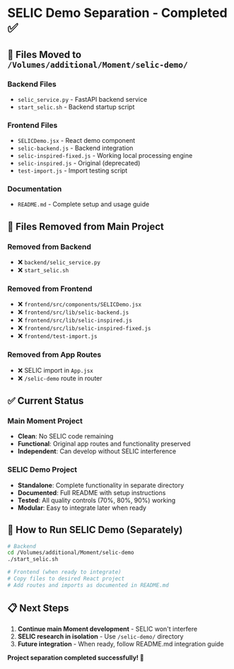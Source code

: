# SELIC Demo Separation - Completed ✅

## 📁 Files Moved to `/Volumes/additional/Moment/selic-demo/`

### Backend Files
- `selic_service.py` - FastAPI backend service
- `start_selic.sh` - Backend startup script

### Frontend Files  
- `SELICDemo.jsx` - React demo component
- `selic-backend.js` - Backend integration
- `selic-inspired-fixed.js` - Working local processing engine
- `selic-inspired.js` - Original (deprecated)
- `test-import.js` - Import testing script

### Documentation
- `README.md` - Complete setup and usage guide

## 🧹 Files Removed from Main Project

### Removed from Backend
- ❌ `backend/selic_service.py`
- ❌ `start_selic.sh`

### Removed from Frontend
- ❌ `frontend/src/components/SELICDemo.jsx`
- ❌ `frontend/src/lib/selic-backend.js`
- ❌ `frontend/src/lib/selic-inspired.js`
- ❌ `frontend/src/lib/selic-inspired-fixed.js`
- ❌ `frontend/test-import.js`

### Removed from App Routes
- ❌ SELIC import in `App.jsx`
- ❌ `/selic-demo` route in router

## ✅ Current Status

### Main Moment Project
- **Clean**: No SELIC code remaining
- **Functional**: Original app routes and functionality preserved
- **Independent**: Can develop without SELIC interference

### SELIC Demo Project
- **Standalone**: Complete functionality in separate directory
- **Documented**: Full README with setup instructions
- **Tested**: All quality controls (70%, 80%, 90%) working
- **Modular**: Easy to integrate later when ready

## 🚀 How to Run SELIC Demo (Separately)

```bash
# Backend
cd /Volumes/additional/Moment/selic-demo
./start_selic.sh

# Frontend (when ready to integrate)
# Copy files to desired React project
# Add routes and imports as documented in README.md
```

## 📋 Next Steps

1. **Continue main Moment development** - SELIC won't interfere
2. **SELIC research in isolation** - Use `/selic-demo/` directory
3. **Future integration** - When ready, follow README.md integration guide

**Project separation completed successfully! 🎉**
